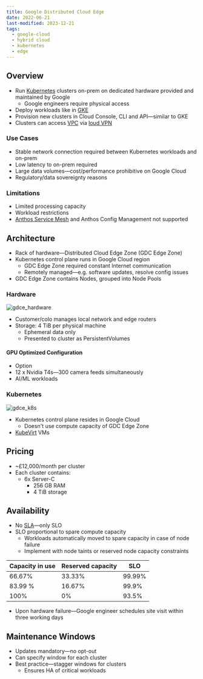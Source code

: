 ```yaml
---
title: Google Distributed Cloud Edge
date: 2022-06-21
last-modified: 2023-12-21
tags:
  - google-cloud
  - hybrid cloud
  - kubernetes
  - edge
---
```


## Overview

- Run [Kubernetes](notes/moc/Kubernetes.md) clusters on-prem on dedicated hardware provided and maintained by Google
	- Google engineers require physical access
- Deploy workloads like in [GKE](notes/Kubernetes%20Engine%20(GKE).md)
- Provision new clusters in Cloud Console, CLI and API—similar to GKE
- Clusters can access [VPC](notes/Google%20Cloud%20VPCs.md) via [loud VPN](notes/Cloud%20VPN.md)

### Use Cases

 - Stable network connection required between Kubernetes workloads and on-prem
 - Low latency to on-prem required
 - Large data volumes—cost/performance prohibitive on Google Cloud
 - Regulatory/data sovereignty reasons

### Limitations

- Limited processing capacity
- Workload restrictions
- [Anthos Service Mesh](notes/Anthos.md) and Anthos Config Management not supported

## Architecture

- Rack of hardware—Distributed Cloud Edge Zone (GDC Edge Zone)
- Kubernetes control plane runs in Google Cloud region
	- GDC Edge Zone required constant Internet communication
	- Remotely managed—e.g. software updates, resolve config issues
- GDC Edge Zone contains Nodes, grouped into Node Pools

### Hardware

![gdce_hardware](files/gdce_hardware.svg)

- Customer/colo manages local network and edge routers
- Storage: 4 TiB per physical machine
	- Ephemeral data only
	- Presented to cluster as PersistentVolumes

#### GPU Optimized Configuration

- Option
- 12 x Nvidia T4s—300 camera feeds simultaneously
- AI/ML workloads

### Kubernetes

![gdce_k8s](files/gdce_k8s.svg)

- Kubernetes control plane resides in Google Cloud
	- Doesn't use compute capacity of GDC Edge Zone
- [KubeVirt](notes/KubeVirt.md) VMs

## Pricing

- ~£12,000/month per cluster
- Each cluster contains:
	- 6x Server-C
		- 256 GB RAM
		- 4 TiB storage

## Availability

- No [SLA](notes/SLIs,%20SLOs%20and%20SLAs.md)—only SLO
- SLO proportional to spare compute capacity
	- Workloads automatically moved to spare capacity in case of node failure
	- Implement with node taints or reserved node capacity constraints

| Capacity in use | Reserved capacity | SLO    |
| --------------- | ----------------- | ------ |
| 66.67%          | 33.33%            | 99.99% |
| 83.99 %         | 16.67%            | 99.9%  |
| 100%            | 0%                | 93.5%  |

- Upon hardware failure—Google engineer schedules site visit within three working days

## Maintenance Windows

- Updates mandatory—no opt-out
- Can specify window for each cluster
- Best practice—stagger windows for clusters
	- Ensures HA of critical workloads
